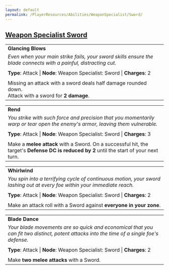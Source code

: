 ```yaml
---
layout: default
permalink: /PlayerResources/Abilities/WeaponSpecialist/Sword/
---
```

## [Weapon Specialist Sword](#Sword)

|                                                                                                                                                            |
| :--------------------------------------------------------------------------------------------------------- |
| **Glancing Blows** |
| *Even when your main strike fails, your sword skills ensure the blade connects with a painful, distracting cut.* |
| |
| **Type**: Attack \| **Node**: Weapon Specialist: Sword \| **Charges**: 2 |
| |
| Missing an attack with a sword deals half damage rounded down.<br>Attack with a sword for **2 damage**. |

|                                                                                                                                                            |
| :--------------------------------------------------------------------------------------------------------- |
| **Rend** |
| *You strike with such force and precision that you momentarily warp or tear open the enemy's armor, leaving them vulnerable.* |
| |
| **Type**: Attack \| **Node**: Weapon Specialist: Sword \| **Charges**: 3 |
| |
| Make a **melee attack** with a Sword. On a successful hit, the target's **Defense DC is reduced by 2** until the start of your next turn. |

|                                                                                                                                                            |
| :--------------------------------------------------------------------------------------------------------- |
| **Whirlwind** |
| *You spin into a terrifying cycle of continuous motion, your sword lashing out at every foe within your immediate reach.* |
| |
| **Type**: Attack \| **Node**: Weapon Specialist: Sword \| **Charges**: 2 |
| |
| Make an attack roll with a Sword against **everyone in your zone**. |

|                                                                                                                                                            |
| :--------------------------------------------------------------------------------------------------------- |
| **Blade Dance** |
| *Your blade movements are so quick and economical that you can fit two distinct, potent attacks into the time of a single foe's defense.* |
| |
| **Type**: Attack \| **Node**: Weapon Specialist: Sword \| **Charges**: 2 |
| |
| Make **two melee attacks** with a Sword. |